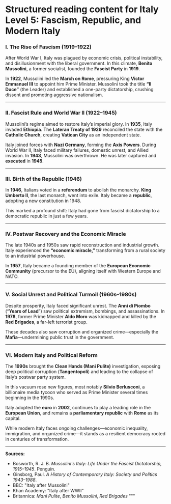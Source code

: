 # Structured reading content for Italy Level 5: Fascism, Republic, and Modern Italy

### I. The Rise of Fascism (1919–1922)

After World War I, Italy was plagued by economic crisis, political instability, and disillusionment with the liberal government. In this climate, **Benito Mussolini**, a former socialist, founded the **Fascist Party** in **1919**.

In **1922**, Mussolini led the **March on Rome**, pressuring King **Victor Emmanuel III** to appoint him Prime Minister. Mussolini took the title **“Il Duce”** (the Leader) and established a one-party dictatorship, crushing dissent and promoting aggressive nationalism.

---

### II. Fascist Rule and World War II (1922–1945)

Mussolini’s regime aimed to restore Italy’s imperial glory. In **1935**, Italy invaded **Ethiopia**. The **Lateran Treaty of 1929** reconciled the state with the **Catholic Church**, creating **Vatican City** as an independent state.

Italy joined forces with **Nazi Germany**, forming the **Axis Powers**. During World War II, Italy faced military failures, domestic unrest, and Allied invasion. In **1943**, Mussolini was overthrown. He was later captured and **executed** in **1945**.

---

### III. Birth of the Republic (1946)

In **1946**, Italians voted in a **referendum** to abolish the monarchy. **King Umberto II**, the last monarch, went into exile. Italy became a **republic**, adopting a new constitution in 1948.

This marked a profound shift: Italy had gone from fascist dictatorship to a democratic republic in just a few years.

---

### IV. Postwar Recovery and the Economic Miracle

The late 1940s and 1950s saw rapid reconstruction and industrial growth. Italy experienced the **“economic miracle,”** transforming from a rural society to an industrial powerhouse.

In **1957**, Italy became a founding member of the **European Economic Community** (precursor to the EU), aligning itself with Western Europe and NATO.

---

### V. Social Unrest and Political Turmoil (1960s–1980s)

Despite prosperity, Italy faced significant unrest. The **Anni di Piombo** (“**Years of Lead**”) saw political extremism, bombings, and assassinations. In **1978**, former Prime Minister **Aldo Moro** was kidnapped and killed by the **Red Brigades**, a far-left terrorist group.

These decades also saw corruption and organized crime—especially the **Mafia**—undermining public trust in the government.

---

### VI. Modern Italy and Political Reform

The **1990s** brought the **Clean Hands (Mani Pulite)** investigation, exposing deep political corruption (**Tangentopoli**) and leading to the collapse of Italy’s postwar party system.

In this vacuum rose new figures, most notably **Silvio Berlusconi**, a billionaire media tycoon who served as Prime Minister several times beginning in the 1990s.

Italy adopted the **euro** in **2002**, continues to play a leading role in the **European Union**, and remains a **parliamentary republic** with **Rome** as its capital.

While modern Italy faces ongoing challenges—economic inequality, immigration, and organized crime—it stands as a resilient democracy rooted in centuries of transformation.

---

**Sources:**
- Bosworth, R. J. B. *Mussolini's Italy: Life Under the Fascist Dictatorship, 1915–1945*. Penguin.
- Ginsborg, Paul. *A History of Contemporary Italy: Society and Politics 1943–1988*.
- BBC: "Italy after Mussolini"
- Khan Academy: "Italy after WWII"
- Britannica: *Mani Pulite*, *Benito Mussolini*, *Red Brigades*
"""
